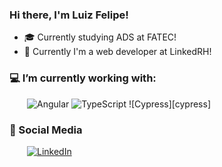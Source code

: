 ### Hi there, I'm Luiz Felipe!
- 🎓 Currently studying ADS at FATEC!
- 🔧 Currently I'm a web developer at LinkedRH!

### 💻 I’m currently working with:
&emsp;&emsp;![Angular](https://img.shields.io/badge/angular-%23DD0031.svg?style=for-the-badge&logo=angular&logoColor=white)
![TypeScript](https://img.shields.io/badge/typescript-%23007ACC.svg?style=for-the-badge&logo=typescript&logoColor=white)
![Cypress][cypress]


### :busts_in_silhouette: Social Media

&emsp;&emsp;[![LinkedIn](https://img.shields.io/badge/linkedin-%230077B5.svg?style=for-the-badge&logo=linkedin&logoColor=white)](https://www.linkedin.com/in/luiz-felipe-leite-632467244/)
